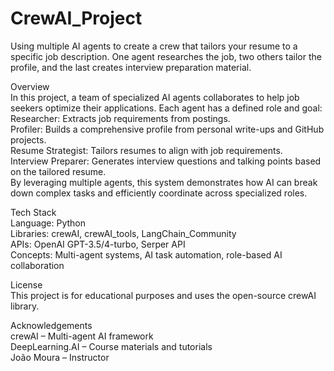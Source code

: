 # CrewAI_Project
Using multiple AI agents to create a crew that tailors your resume to a specific job description. One agent researches the job, two others tailor the profile, and the last creates interview preparation material.  

Overview  
In this project, a team of specialized AI agents collaborates to help job seekers optimize their applications. Each agent has a defined role and goal:  
Researcher: Extracts job requirements from postings.  
Profiler: Builds a comprehensive profile from personal write-ups and GitHub projects.  
Resume Strategist: Tailors resumes to align with job requirements.  
Interview Preparer: Generates interview questions and talking points based on the tailored resume.  
By leveraging multiple agents, this system demonstrates how AI can break down complex tasks and efficiently coordinate across specialized roles.  

Tech Stack  
Language: Python  
Libraries: crewAI, crewAI_tools, LangChain_Community  
APIs: OpenAI GPT-3.5/4-turbo, Serper API  
Concepts: Multi-agent systems, AI task automation, role-based AI collaboration  

License  
This project is for educational purposes and uses the open-source crewAI library.  

Acknowledgements  
crewAI – Multi-agent AI framework  
DeepLearning.AI – Course materials and tutorials  
João Moura – Instructor  
